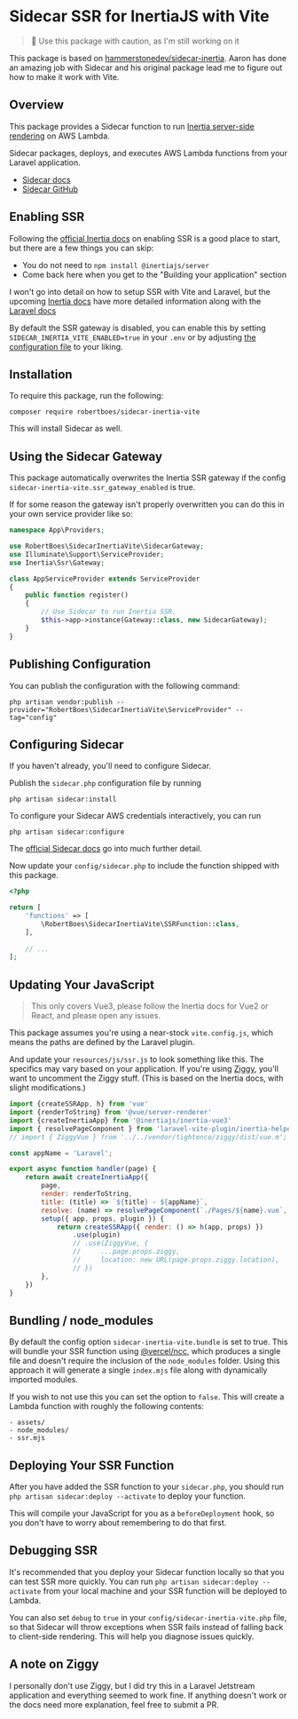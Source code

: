 # Sidecar SSR for InertiaJS with Vite

> 🚨 Use this package with caution, as I'm still working on it

This package is based on [hammerstonedev/sidecar-inertia](https://github.com/hammerstonedev/sidecar-inertia).
Aaron has done an amazing job with Sidecar and his original package lead me to figure out how to make it work with Vite.

## Overview 

This package provides a Sidecar function to run [Inertia server-side rendering](https://inertiajs.com/server-side-rendering) on AWS Lambda.

Sidecar packages, deploys, and executes AWS Lambda functions from your Laravel application.

- [Sidecar docs](https://hammerstone.dev/sidecar/docs/main/overview)
- [Sidecar GitHub](https://github.com/hammerstonedev/sidecar)

## Enabling SSR

Following the [official Inertia docs](https://inertiajs.com/server-side-rendering#enabling-ssr) on enabling SSR is a good place to start, but there are a few things you can skip:
 
- You do not need to `npm install @inertiajs/server`
- Come back here when you get to the "Building your application" section

I won't go into detail on how to setup SSR with Vite and Laravel,
but the upcoming [Inertia docs](https://next.inertiajs.com/) have more detailed information
along with the [Laravel docs](https://laravel.com/docs/9.x/vite)

By default the SSR gateway is disabled, you can enable this by setting `SIDECAR_INERTIA_VITE_ENABLED=true` in your `.env`
or by adjusting [the configuration file](#publishing-configuration) to your liking.

## Installation

To require this package, run the following: 

```shell
composer require robertboes/sidecar-inertia-vite
```

This will install Sidecar as well.

## Using the Sidecar Gateway 

This package automatically overwrites the Inertia SSR gateway if the config `sidecar-inertia-vite.ssr_gateway_enabled` is true.

If for some reason the gateway isn't properly overwritten you can do this in your own service provider like so:

```php
namespace App\Providers;

use RobertBoes\SidecarInertiaVite\SidecarGateway;
use Illuminate\Support\ServiceProvider;
use Inertia\Ssr\Gateway;

class AppServiceProvider extends ServiceProvider
{
    public function register()
    {
        // Use Sidecar to run Inertia SSR.
        $this->app->instance(Gateway::class, new SidecarGateway);
    }
}
```

## Publishing Configuration

You can publish the configuration with the following command:

```shell
php artisan vendor:publish --provider="RobertBoes\SidecarInertiaVite\ServiceProvider" --tag="config"
```

## Configuring Sidecar

If you haven't already, you'll need to configure Sidecar.

Publish the `sidecar.php` configuration file by running 

```shell
php artisan sidecar:install
```

To configure your Sidecar AWS credentials interactively, you can run 

```shell
php artisan sidecar:configure
```

The [official Sidecar docs](https://hammerstone.dev/sidecar/docs/main/configuration) go into much further detail.

Now update your `config/sidecar.php` to include the function shipped with this package.

```php
<?php

return [
    'functions' => [
        \RobertBoes\SidecarInertiaVite\SSRFunction::class,
    ],
    
    // ...
];
```

## Updating Your JavaScript

> This only covers Vue3, please follow the Inertia docs for Vue2 or React, and please open any issues.

This package assumes you're using a near-stock `vite.config.js`, which means the paths are defined by the Laravel plugin.

And update your `resources/js/ssr.js` to look something like this. The specifics may vary based on your application. If you're using [Ziggy](https://github.com/tighten/ziggy), you'll want to uncomment the Ziggy stuff. (This is based on the Inertia docs, with slight modifications.)

```js
import {createSSRApp, h} from 'vue'
import {renderToString} from '@vue/server-renderer'
import {createInertiaApp} from '@inertiajs/inertia-vue3'
import { resolvePageComponent } from 'laravel-vite-plugin/inertia-helpers';
// import { ZiggyVue } from '../../vendor/tightenco/ziggy/dist/vue.m';

const appName = 'Laravel';

export async function handler(page) {
    return await createInertiaApp({
        page,
        render: renderToString,
        title: (title) => `${title} - ${appName}`,
        resolve: (name) => resolvePageComponent(`./Pages/${name}.vue`, import.meta.glob('./Pages/**/*.vue', { eager: false })),
        setup({ app, props, plugin }) {
            return createSSRApp({ render: () => h(app, props) })
                .use(plugin)
                // .use(ZiggyVue, {
                //     ...page.props.ziggy,
                //     location: new URL(page.props.ziggy.location),
                // })
        },
    })
}
```

## Bundling / node_modules

By default the config option `sidecar-inertia-vite.bundle` is set to true.
This will bundle your SSR function using [@vercel/ncc](https://github.com/vercel/ncc),
which produces a single file and doesn't require the inclusion of the `node_modules` folder.
Using this approach it will generate a single `index.mjs` file along with dynamically imported modules.

If you wish to not use this you can set the option to `false`. This will create a Lambda function with roughly the following contents:
```
- assets/
- node_modules/
- ssr.mjs
```

## Deploying Your SSR Function

After you have added the SSR function to your `sidecar.php`, you should run `php artisan sidecar:deploy --activate` to
deploy your function. 

This will compile your JavaScript for you as a `beforeDeployment` hook, so you don't have to worry about remembering to do that first.

## Debugging SSR

It's recommended that you deploy your Sidecar function locally so that you can test SSR more quickly. You can run `php artisan sidecar:deploy --activate` from your local machine and your SSR function will be deployed to Lambda.

You can also set `debug` to `true` in your `config/sidecar-inertia-vite.php` file, so that Sidecar will throw exceptions when SSR fails instead of falling back to client-side rendering. This will help you diagnose issues quickly. 

## A note on Ziggy

I personally don't use Ziggy, but I did try this in a Laravel Jetstream application and everything seemed to work fine.
If anything doesn't work or the docs need more explanation, feel free to submit a PR.
